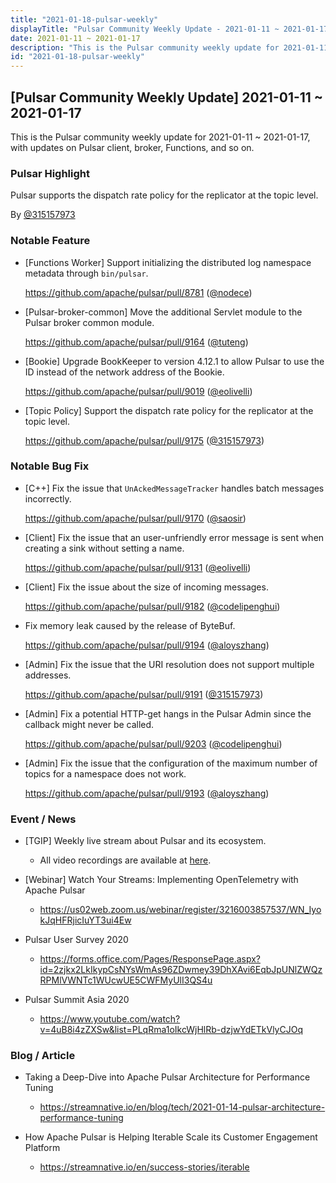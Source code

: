 ```yaml
---
title: "2021-01-18-pulsar-weekly"
displayTitle: "Pulsar Community Weekly Update - 2021-01-11 ~ 2021-01-17"
date: 2021-01-11 ~ 2021-01-17
description: "This is the Pulsar community weekly update for 2021-01-11 ~ 2021-01-17, with updates on Pulsar client, broker, Functions, and so on."
id: "2021-01-18-pulsar-weekly"
---
```


## [Pulsar Community Weekly Update] 2021-01-11 ~ 2021-01-17

This is the Pulsar community weekly update for 2021-01-11 ~ 2021-01-17, with updates on Pulsar client, broker, Functions, and so on.

### Pulsar Highlight

Pulsar supports the dispatch rate policy for the replicator at the topic level.

By [@315157973](https://github.com/315157973)

### Notable Feature

- [Functions Worker] Support initializing the distributed log namespace metadata through `bin/pulsar`.

    https://github.com/apache/pulsar/pull/8781 ([@nodece](https://github.com/nodece))

- [Pulsar-broker-common] Move the additional Servlet module to the Pulsar broker common module.

    https://github.com/apache/pulsar/pull/9164 ([@tuteng](https://github.com/tuteng))

- [Bookie] Upgrade BookKeeper to version 4.12.1 to allow Pulsar to use the ID instead of the network address of the Bookie.

    https://github.com/apache/pulsar/pull/9019 ([@eolivelli](https://github.com/eolivelli))

- [Topic Policy] Support the dispatch rate policy for the replicator at the topic level.

    https://github.com/apache/pulsar/pull/9175 ([@315157973](https://github.com/315157973))

### Notable Bug Fix

- [C++] Fix the issue that `UnAckedMessageTracker` handles batch messages incorrectly.

    https://github.com/apache/pulsar/pull/9170 ([@saosir](https://github.com/saosir))

- [Client] Fix the issue that an user-unfriendly error message is sent when creating a sink without setting a name.

    https://github.com/apache/pulsar/pull/9131 ([@eolivelli](https://github.com/eolivelli))

- [Client] Fix the issue about the size of incoming messages.

    https://github.com/apache/pulsar/pull/9182 ([@codelipenghui](https://github.com/codelipenghui))

- Fix memory leak caused by the release of ByteBuf.

    https://github.com/apache/pulsar/pull/9194 ([@aloyszhang](https://github.com/aloyszhang))

- [Admin] Fix the issue that the URI resolution does not support multiple addresses.

    https://github.com/apache/pulsar/pull/9191 ([@315157973](https://github.com/315157973))

- [Admin] Fix a potential HTTP-get hangs in the Pulsar Admin since the callback might never be called.

    https://github.com/apache/pulsar/pull/9203 ([@codelipenghui](https://github.com/codelipenghui))

- [Admin] Fix the issue that the configuration of the maximum number of topics for a namespace does not work.

    https://github.com/apache/pulsar/pull/9193 ([@aloyszhang](https://github.com/aloyszhang))

### Event / News

- [TGIP] Weekly live stream about Pulsar and its ecosystem.

  - All video recordings are available at [here](https://streamnative.io/resource#tgip).

- [Webinar] Watch Your Streams: Implementing OpenTelemetry with Apache Pulsar

    - https://us02web.zoom.us/webinar/register/3216003857537/WN_IyokJqHFRjicIuYT3ui4Ew

- Pulsar User Survey 2020

  - https://forms.office.com/Pages/ResponsePage.aspx?id=2zjkx2LkIkypCsNYsWmAs96ZDwmey39DhXAvi6EqbJpUNlZWQzRPMlVWNTc1WUcwUE5CWFMyUlI3QS4u

- Pulsar Summit Asia 2020

   - https://www.youtube.com/watch?v=4uB8i4zZXSw&list=PLqRma1oIkcWjHlRb-dzjwYdETkVlyCJOq

### Blog / Article

- Taking a Deep-Dive into Apache Pulsar Architecture for Performance Tuning

    - https://streamnative.io/en/blog/tech/2021-01-14-pulsar-architecture-performance-tuning

- How Apache Pulsar is Helping Iterable Scale its Customer Engagement Platform

    - https://streamnative.io/en/success-stories/iterable
